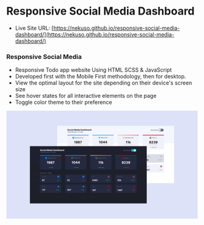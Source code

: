 # Responsive Social Media Dashboard

- Live Site URL: [https://nekuso.github.io/responsive-social-media-dashboard/](https://nekuso.github.io/responsive-social-media-dashboard/)

### Responsive Social Media 

- Responsive Todo app website Using HTML SCSS & JavaScript
- Developed first with the Mobile First methodology, then for desktop.
- View the optimal layout for the site depending on their device's screen size
- See hover states for all interactive elements on the page
- Toggle color theme to their preference

![preview img](/preview.png)
